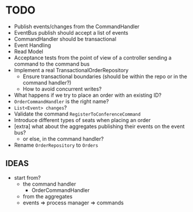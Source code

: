 # TODO

* Publish events/changes from the CommandHandler
* EventBus publish should accept a list of events
* CommandHandler should be transactional
* Event Handling
* Read Model
* Acceptance tests from the point of view of a controller sending a command to the command bus
* Implement a real TransactionalOrderRepository
  * Ensure transactional boundaries (should be within the repo or in the command handler?)
  * How to avoid concurrent writes?
* What happens if we try to place an order with an existing ID?
* `OrderCommandHandler` is the right name?
* `List<Event> changes`?
* Validate the command `RegisterToConferenceCommand`
* Introduce different types of seats when placing an order
* [extra] what about the aggregates publishing their events on the event bus?
  * or else, in the command handler?
* Rename `OrderRepository` to `Orders`

## IDEAS

* start from?
  * the command handler
    * OrderCommandHandler
  * from the aggregates
  * events => process manager => commands
